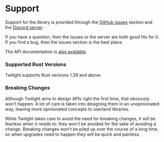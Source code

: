 # Support

Support for the library is provided through the [GitHub issues] section and the
[Discord server].

If you have a question, then the issues or the server are both good fits for it.
If you find a bug, then the issues section is the best place.

The API documentation is [also available][api docs].

### Supported Rust Versions

Twilight supports Rust versions 1.39 and above.

### Breaking Changes

Although Twilight aims to design APIs right the first time, that obviously won't
happen. A lot of care is taken into designing them in an unopinionated way,
leaving more opinionated concepts to userland libraries.

While Twilight takes care to avoid the need for breaking changes, it will be
fearless when it needs to: they won't be avoided for the sake of avoiding a
change. Breaking changes won't be piled up over the course of a long time, so
when upgrades need to happen they will be quick and painless.

[Discord server]: https://discord.gg/WBdGJCc
[GitHub issues]: https://github.com/twilight-rs/twilight/issues
[api docs]: https://docs.rs/twilight
